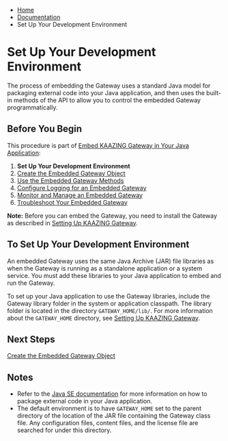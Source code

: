 -   [Home](../../index.md)
-   [Documentation](../index.md)
-   Set Up Your Development Environment

Set Up Your Development Environment
===================================

The process of embedding the Gateway uses a standard Java model for packaging external code into your Java application, and then uses the built-in methods of the API to allow you to control the embedded Gateway programmatically.

Before You Begin
----------------

This procedure is part of [Embed KAAZING Gateway in Your Java Application](../embedded-gateway/o_embedded_gateway.md):

1.  **Set Up Your Development Environment**
2.  [Create the Embedded Gateway Object](../embedded-gateway/p_embedded_gateway_object.md)
3.  [Use the Embedded Gateway Methods](../embedded-gateway/p_embedded_gateway_methods.md)
4.  [Configure Logging for an Embedded Gateway](../embedded-gateway/p_embedded_logging.md)
5.  [Monitor and Manage an Embedded Gateway](../embedded-gateway/p_embedded_gateway_monitor.md)
6.  [Troubleshoot Your Embedded Gateway](../embedded-gateway/p_embedded_gateway_troubleshoot.md)

**Note:** Before you can embed the Gateway, you need to install the Gateway as described in [Setting Up KAAZING Gateway](../about/setup-guide.md).

To Set Up Your Development Environment
--------------------------------------

An embedded Gateway uses the same Java Archive (JAR) file libraries as when the Gateway is running as a standalone application or a system service. You must add these libraries to your Java application to embed and run the Gateway.

To set up your Java application to use the Gateway libraries, include the Gateway library folder in the system or application classpath. The library folder is located in the directory `GATEWAY_HOME/lib/`. For more information about the `GATEWAY_HOME` directory, see [Setting Up KAAZING Gateway](../about/setup-guide.md).

Next Steps
----------

[Create the Embedded Gateway Object](../embedded-gateway/p_embedded_gateway_object.md)

Notes
-----

-   Refer to the [Java SE documentation](http://docs.oracle.com/javase/7/docs/technotes/guides/jar/index.html "Java SE 7 Java Archive (JAR)-related APIs & Developer Guides") for more information on how to package external code in your Java application.
-   The default environment is to have `GATEWAY_HOME` set to the parent directory of the location of the JAR file containing the Gateway class file. Any configuration files, content files, and the license file are searched for under this directory.
